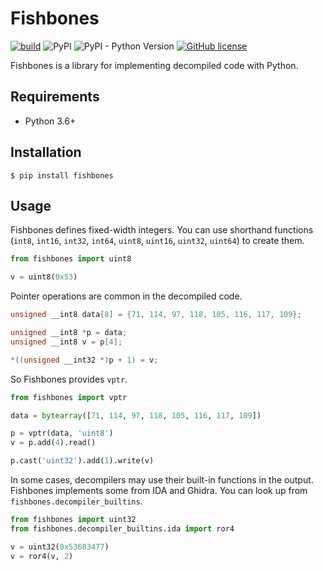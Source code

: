 # Fishbones

[![build](https://github.com/sledgeh4w/fishbones/actions/workflows/tests.yml/badge.svg?branch=main)](https://github.com/sledgeh4w/fishbones/actions/workflows/tests.yml)
![PyPI](https://img.shields.io/pypi/v/fishbones)
![PyPI - Python Version](https://img.shields.io/pypi/pyversions/fishbones)
[![GitHub license](https://img.shields.io/github/license/sledgeh4w/fishbones)](https://github.com/sledgeh4w/fishbones/blob/main/LICENSE)

Fishbones is a library for implementing decompiled code with Python.

## Requirements

- Python 3.6+

## Installation

```
$ pip install fishbones
```

## Usage

Fishbones defines fixed-width integers. You can use shorthand functions (`int8`, `int16`, `int32`, `int64`, `uint8`, `uint16`, `uint32`, `uint64`) to create them.

```python
from fishbones import uint8

v = uint8(0x53)
```

Pointer operations are common in the decompiled code.

```c
unsigned __int8 data[8] = {71, 114, 97, 118, 105, 116, 117, 109};

unsigned __int8 *p = data;
unsigned __int8 v = p[4];

*((unsigned __int32 *)p + 1) = v;
```

So Fishbones provides `vptr`.

```python
from fishbones import vptr

data = bytearray([71, 114, 97, 118, 105, 116, 117, 109])

p = vptr(data, 'uint8')
v = p.add(4).read()

p.cast('uint32').add(1).write(v)
```

In some cases, decompilers may use their built-in functions in the output. Fishbones implements some from IDA and Ghidra. You can look up from `fishbones.decompiler_builtins`.

```python
from fishbones import uint32
from fishbones.decompiler_builtins.ida import ror4

v = uint32(0x53683477)
v = ror4(v, 2)
```
